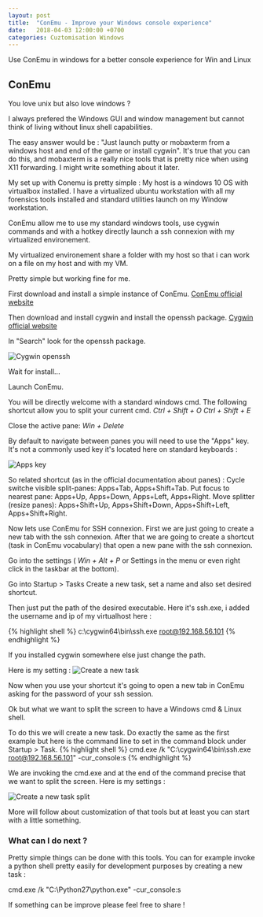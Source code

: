 ```yaml
---
layout: post
title:  "ConEmu - Improve your Windows console experience"
date:   2018-04-03 12:00:00 +0700
categories: Cuztomisation Windows
---
```

Use ConEmu in windows for a better console experience for Win and Linux
## ConEmu

You love unix but also love windows ?

I always prefered the Windows GUI and window management but cannot think of living without linux shell capabilities.

The easy answer would be : "Just launch putty or mobaxterm from a windows host and end of the game or install cygwin".
It's true that you can do this, and mobaxterm is a really nice tools that is pretty nice when using X11 forwarding.
I might write something about it later.

My set up with Conemu is pretty simple :
My host is a windows 10 OS with virtualbox installed.
I have a virtualized ubuntu workstation with all my forensics tools installed and standard utilities launch on my Window workstation.

ConEmu allow me to use my standard windows tools, use cygwin commands and with a hotkey directly launch a ssh connexion with my virtualized environement.

My virtualized environement share a folder with my host so that i can work on a file on my host and with my VM.

Pretty simple but working fine for me.

First download and  install a simple instance of ConEmu.
[ConEmu official website](https://conemu.github.io/)

Then download and install cygwin and install the openssh package.
[Cygwin official website](https://www.cygwin.com/)

In "Search" look for the openssh package.

![Cygwin openssh](https://naykisec.github.io/images/conemu/cygwin_openssh_install.PNG)

Wait for install...

Launch ConEmu.

You will be directly welcome with a standard windows cmd.
The following shortcut allow you to split your current cmd.
*Ctrl + Shift + O*
*Ctrl + Shift + E*

Close the active pane:
*Win + Delete*

By default to navigate between panes you will need to use the "Apps" key.
It's not a commonly used key it's located here on standard keyboards :

![Apps key](https://naykisec.github.io/images/conemu/ConEmu_keyboard.jpg)

So related shortcut (as in the official documentation about panes) :
Cycle switche visible split-panes: Apps+Tab, Apps+Shift+Tab.
Put focus to nearest pane: Apps+Up, Apps+Down, Apps+Left, Apps+Right.
Move splitter (resize panes): Apps+Shift+Up, Apps+Shift+Down, Apps+Shift+Left, Apps+Shift+Right.

Now lets use ConEmu for SSH connexion.
First we are just going to create a new tab with the ssh connexion.
After that we are going to create a shortcut (task in ConEmu vocabulary) that open a new pane with the ssh connexion.

Go into the settings ( *Win + Alt + P* or Settings in the menu or even right click in the taskbar at the bottom).

Go into Startup > Tasks
Create a new task, set a name and also set desired shortcut.

Then just put the path of the desired executable.
Here it's ssh.exe, i added the username and ip of my virtualhost here :

{% highlight shell %}
c:\cygwin64\bin\ssh.exe root@192.168.56.101
{% endhighlight %}

If you installed cygwin somewhere else just change the path.

Here is my setting :
![Create a new task](https://naykisec.github.io/images/conemu/con_emu_ssh.png)

Now when you use your shortcut it's going to open a new tab in ConEmu asking for the password of your ssh session.

Ok but what we want to split the screen to have a Windows cmd & Linux shell.

To do this we will create a new task.
Do exactly the same as the first example but here is the command line to set in the command block under Startup > Task.
{% highlight shell %}
cmd.exe /k "C:\cygwin64\bin\ssh.exe root@192.168.56.101" -cur_console:s
{% endhighlight %}

We are invoking the cmd.exe and at the end of the command precise that we want to split the screen.
Here is my settings :

![Create a new task split](https://naykisec.github.io/images/conemu/con_emu_ssh_split.PNG)

More will follow about customization of that tools but at least you can start with a little something.

### What can I do next ?
Pretty simple things can be done with this tools.
You can for example invoke a python shell pretty easily for development purposes by creating a new task :

cmd.exe /k "C:\Python27\python.exe" -cur_console:s

If something can be improve please feel free to share !
